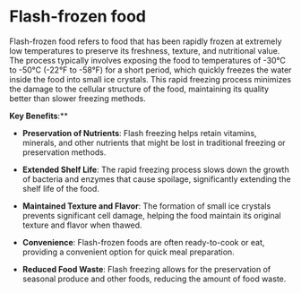 [//]: # (
source: gpt-3 + jph editing
tags: foods
)

# Flash-frozen food

Flash-frozen food refers to food that has been rapidly frozen at extremely low temperatures to preserve its freshness, texture, and nutritional value. The process typically involves exposing the food to temperatures of -30°C to -50°C (-22°F to -58°F) for a short period, which quickly freezes the water inside the food into small ice crystals. This rapid freezing process minimizes the damage to the cellular structure of the food, maintaining its quality better than slower freezing methods.

**Key Benefits**:**

* **Preservation of Nutrients**: Flash freezing helps retain vitamins, minerals, and other nutrients that might be lost in traditional freezing or preservation methods.

* **Extended Shelf Life**: The rapid freezing process slows down the growth of bacteria and enzymes that cause spoilage, significantly extending the shelf life of the food.

* **Maintained Texture and Flavor**: The formation of small ice crystals prevents significant cell damage, helping the food maintain its original texture and flavor when thawed.

* **Convenience**: Flash-frozen foods are often ready-to-cook or eat, providing a convenient option for quick meal preparation.

* **Reduced Food Waste**: Flash freezing allows for the preservation of seasonal produce and other foods, reducing the amount of food waste.
